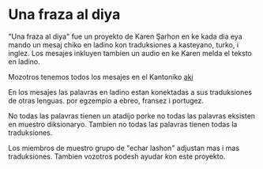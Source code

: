 # Una fraza al diya

"Una fraza al diya" fue un proyekto de Karen Şarhon en ke kada dia eya mando un mesaj chiko en ladino kon traduksiones a kasteyano, turko, i inglez. Los mesajes  inkluyen tambien un audio en ke Karen melda el teksto en ladino.

Mozotros tenemos todos los mesajes en el Kantoniko [aki](/ufad/)

En los mesajes las palavras en ladino estan konektadas a sus traduksiones de otras lenguas. por egzempio a ebreo, fransez i portugez.

No todas las palavras tienen un atadijo porke no todas las palavras eksisten en muestro diksionaryo. Tambien no todas las palavras tienen todas la traduksiones.

Los miembros de muestro grupo de "echar lashon" adjustan mas i mas traduksiones. Tambien vozotros podesh ayudar kon este proyekto.
